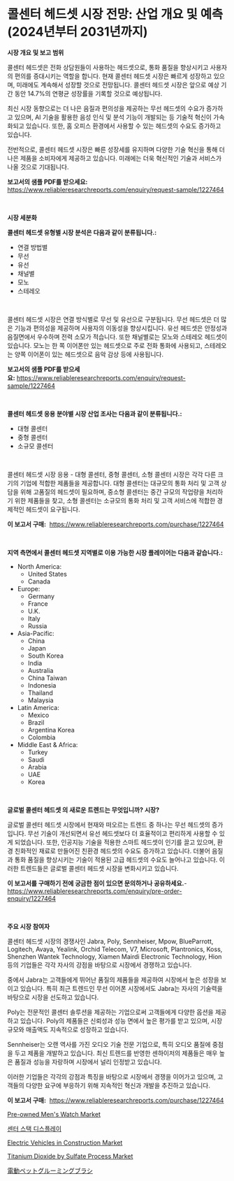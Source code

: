 <p><h1>콜센터 헤드셋 시장 전망: 산업 개요 및 예측 (2024년부터 2031년까지)</h1></p><p><strong>시장 개요 및 보고 범위</strong></p>
<p><p>콜센터 헤드셋은 전화 상담원들이 사용하는 헤드셋으로, 통화 품질을 향상시키고 사용자의 편의를 증대시키는 역할을 합니다. 현재 콜센터 헤드셋 시장은 빠르게 성장하고 있으며, 미래에도 계속해서 성장할 것으로 전망됩니다. 콜센터 헤드셋 시장은 앞으로 예상 기간 동안 14.7%의 연평균 성장률을 기록할 것으로 예상됩니다. </p><p>최신 시장 동향으로는 더 나은 음질과 편의성을 제공하는 무선 헤드셋의 수요가 증가하고 있으며, AI 기술을 활용한 음성 인식 및 분석 기능이 개발되는 등 기술적 혁신이 가속화되고 있습니다. 또한, 홈 오피스 환경에서 사용할 수 있는 헤드셋의 수요도 증가하고 있습니다.</p><p>전반적으로, 콜센터 헤드셋 시장은 빠른 성장세를 유지하며 다양한 기술 혁신을 통해 더 나은 제품을 소비자에게 제공하고 있습니다. 미래에는 더욱 혁신적인 기술과 서비스가 나올 것으로 기대됩니다.</p></p>
<p><strong>보고서의 샘플 PDF를 받으세요:</strong> <a href="https://www.reliableresearchreports.com/enquiry/request-sample/1227464">https://www.reliableresearchreports.com/enquiry/request-sample/1227464</a></p>
<p>&nbsp;</p>
<p><strong>시장 세분화</strong></p>
<p><strong>콜센터 헤드셋 유형별 시장 분석은 다음과 같이 분류됩니다.:</strong></p>
<p><ul><li>연결 방법별</li><li>무선</li><li>유선</li><li>채널별</li><li>모노</li><li>스테레오</li></ul></p>
<p>&nbsp;</p>
<p><p>콜센터 헤드셋 시장은 연결 방식별로 무선 및 유선으로 구분됩니다. 무선 헤드셋은 더 많은 기능과 편의성을 제공하며 사용자의 이동성을 향상시킵니다. 유선 헤드셋은 안정성과 음질면에서 우수하며 전력 소모가 적습니다. 또한 채널별로는 모노와 스테레오 헤드셋이 있습니다. 모노는 한 쪽 이어폰만 있는 헤드셋으로 주로 전화 통화에 사용되고, 스테레오는 양쪽 이어폰이 있는 헤드셋으로 음악 감상 등에 사용됩니다.</p></p>
<p><strong>보고서의 샘플 PDF를 받으세요:</strong>&nbsp;<a href="https://www.reliableresearchreports.com/enquiry/request-sample/1227464">https://www.reliableresearchreports.com/enquiry/request-sample/1227464</a></p>
<p>&nbsp;</p>
<p><strong> 콜센터 헤드셋 응용 분야별 시장 산업 조사는 다음과 같이 분류됩니다.:</strong></p>
<p><ul><li>대형 콜센터</li><li>중형 콜센터</li><li>소규모 콜센터</li></ul></p>
<p>&nbsp;</p>
<p><p>콜센터 헤드셋 시장 응용 - 대형 콜센터, 중형 콜센터, 소형 콜센터 시장은 각각 다른 크기의 기업에 적합한 제품들을 제공합니다. 대형 콜센터는 대규모의 통화 처리 및 고객 상담을 위해 고품질의 헤드셋이 필요하며, 중소형 콜센터는 중간 규모의 작업량을 처리하기 위한 제품들을 찾고, 소형 콜센터는 소규모의 통화 처리 및 고객 서비스에 적합한 경제적인 헤드셋이 요구됩니다.</p></p>
<p><strong>이 보고서 구매:</strong>&nbsp; <a href="https://www.reliableresearchreports.com/purchase/1227464">https://www.reliableresearchreports.com/purchase/1227464</a></p>
<p>&nbsp;</p>
<p><strong>지역 측면에서 콜센터 헤드셋 지역별로 이용 가능한 시장 플레이어는 다음과 같습니다.:</strong></p>
<p><ul>
    <li>
        North America:
        <ul>
            <li>United States</li>
            <li>Canada</li>
        </ul>
    </li>
    <li>
        Europe:
        <ul>
            <li>Germany</li>
            <li>France</li>
            <li>U.K.</li>
            <li>Italy</li>
            <li>Russia</li>
        </ul>
    </li>
    <li>
        Asia-Pacific:
        <ul>
            <li>China</li>
            <li>Japan</li>
            <li>South Korea</li>
            <li>India</li>
            <li>Australia</li>
            <li>China Taiwan</li>
            <li>Indonesia</li>
            <li>Thailand</li>
            <li>Malaysia</li>
        </ul>
    </li>
    <li>
        Latin America:
        <ul>
            <li>Mexico</li>
            <li>Brazil</li>
            <li>Argentina Korea</li>
            <li>Colombia</li>
        </ul>
    </li>
    <li>
        Middle East & Africa:
        <ul>
            <li>Turkey</li>
            <li>Saudi</li>
            <li>Arabia</li>
            <li>UAE</li>
            <li>Korea</li>
        </ul>
    </li>
    </ul></p>
<p>&nbsp;</p>
<p><strong>글로벌 콜센터 헤드셋 의 새로운 트렌드는 무엇입니까? 시장?</strong></p>
<p><p>글로벌 콜센터 헤드셋 시장에서 현재와 떠오르는 트렌드 중 하나는 무선 헤드셋의 증가입니다. 무선 기술이 개선되면서 유선 헤드셋보다 더 효율적이고 편리하게 사용할 수 있게 되었습니다. 또한, 인공지능 기술을 적용한 스마트 헤드셋이 인기를 끌고 있으며, 환경 친화적인 재료로 만들어진 친환경 헤드셋의 수요도 증가하고 있습니다. 더불어 음질과 통화 품질을 향상시키는 기술이 적용된 고급 헤드셋의 수요도 늘어나고 있습니다. 이러한 트렌드들은 글로벌 콜센터 헤드셋 시장을 변화시키고 있습니다.</p></p>
<p><strong>이 보고서를 구매하기 전에 궁금한 점이 있으면 문의하거나 공유하세요.</strong>- <a href="https://www.reliableresearchreports.com/enquiry/pre-order-enquiry/1227464">https://www.reliableresearchreports.com/enquiry/pre-order-enquiry/1227464</a></p>
<p>&nbsp;</p>
<p><strong>주요 시장 참여자</strong></p>
<p><p>콜센터 헤드셋 시장의 경쟁사인 Jabra, Poly, Sennheiser, Mpow, BlueParrott, Logitech, Avaya, Yealink, Orchid Telecom, V7, Microsoft, Plantronics, Koss, Shenzhen Wantek Technology, Xiamen Mairdi Electronic Technology, Hion 등의 기업들은 각각 자사의 강점을 바탕으로 시장에서 경쟁하고 있습니다. </p><p>중에서 Jabra는 고객들에게 뛰어난 품질의 제품들을 제공하여 시장에서 높은 성장을 보이고 있습니다. 특히 최근 트렌드인 무선 이어폰 시장에서도 Jabra는 자사의 기술력을 바탕으로 시장을 선도하고 있습니다. </p><p>Poly는 전문적인 콜센터 솔루션을 제공하는 기업으로써 고객들에게 다양한 옵션을 제공하고 있습니다. Poly의 제품들은 신뢰성과 성능 면에서 높은 평가를 받고 있으며, 시장 규모와 매출액도 지속적으로 성장하고 있습니다. </p><p>Sennheiser는 오랜 역사를 가진 오디오 기술 전문 기업으로, 특히 오디오 품질에 중점을 두고 제품을 개발하고 있습니다. 최신 트렌드를 반영한 센하이저의 제품들은 매우 높은 품질과 성능을 자랑하며 시장에서 널리 인정받고 있습니다. </p><p>이러한 기업들은 각각의 강점과 특징을 바탕으로 시장에서 경쟁을 이어가고 있으며, 고객들의 다양한 요구에 부응하기 위해 지속적인 혁신과 개발을 추진하고 있습니다.</p></p>
<p><strong>이 보고서 구매:</strong>&nbsp;&nbsp;<a href="https://www.reliableresearchreports.com/purchase/1227464">https://www.reliableresearchreports.com/purchase/1227464</a></p>
<p><p><a href="https://angry-finch-aaf.notion.site/Pre-owned-Men-s-Watch-Market-Research-Report-Forecasted-for-Period-from-2024-2031-by-Market-Type--35d70a720a7e40df939e9cf5829ca9b0">Pre-owned Men's Watch Market</a></p><p><a href="https://github.com/mpodehpw07370073/Market-Research-Report-List-1/blob/main/17070281994.md">센터 스택 디스플레이</a></p><p><a href="https://issuu.com/reportprime-2/docs/electric-vehicles-in-construction-market-size-2030">Electric Vehicles in Construction Market</a></p><p><a href="https://github.com/rahu1506/Market-Research-Report-List-3/blob/main/titanium-dioxide-by-sulfate-process-market.md">Titanium Dioxide by Sulfate Process Market</a></p><p><a href="https://github.com/nxboeu02965442/Market-Research-Report-List-1/blob/main/58825642422.md">電動ペットグルーミングブラシ</a></p></p>
